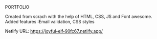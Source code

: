PORTFOLIO

Created from scrach with the help of HTML, CSS, JS and Font awesome.
Added features :Email validation, CSS styles


Netlify URL: https://joyful-elf-90fc67.netlify.app/

